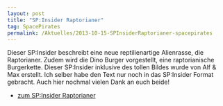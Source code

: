 ```yaml
---
layout: post
title: "SP:Insider Raptorianer"
tag: SpacePirates
permalink: /Aktuelles/2013-10-15-SPInsiderRaptorianer-spacepirates
---
```


Dieser SP:Insider beschreibt eine neue reptilienartige Alienrasse, die Raptorianer. Zudem wird die Dino Burger vorgestellt, eine raptorianische Burgerkette. Dieser SP:Insider inklusive des tollen Bildes wurde von Alf &amp; Max erstellt. Ich selber habe den Text nur noch in das SP:Insider Format gebracht. Auch hier nochmal vielen Dank an euch beide!

- [zum SP:Insider Raptorianer](https://spacepirates.jcgames.de/Weltraum/Aliens/Raptorianer/)
